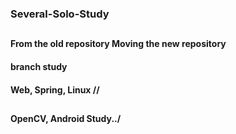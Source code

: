 ### Several-Solo-Study
##
##
##
#### From the old repository Moving the new repository
#### branch study 
#### Web, Spring, Linux //
## 
##
#### OpenCV, Android Study../
